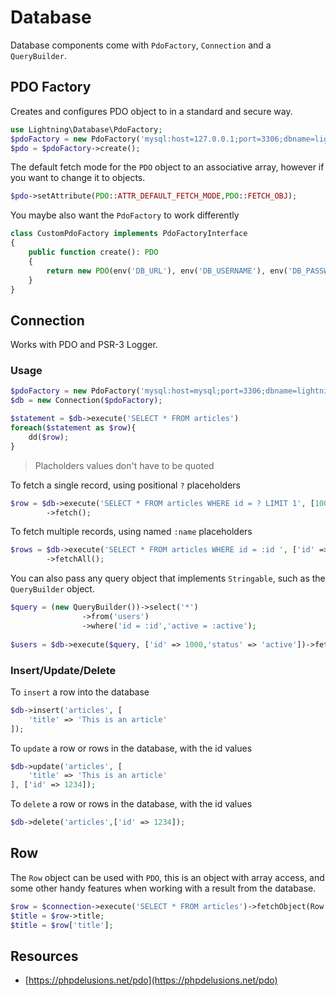# Database

Database components come with `PdoFactory`, `Connection` and a `QueryBuilder`.

## PDO Factory

Creates and configures PDO object to in a standard and secure way.

```php
use Lightning\Database\PdoFactory;
$pdoFactory = new PdoFactory('mysql:host=127.0.0.1;port=3306;dbname=lightning', 'root', 'secret');
$pdo = $pdoFactory->create();
```

The default fetch mode for the `PDO` object to an associative array, however if you want to change it to objects.

```php
$pdo->setAttribute(PDO::ATTR_DEFAULT_FETCH_MODE,PDO::FETCH_OBJ);
```

You maybe also want the `PdoFactory` to work differently

```php
class CustomPdoFactory implements PdoFactoryInterface
{
    public function create(): PDO
    {
        return new PDO(env('DB_URL'), env('DB_USERNAME'), env('DB_PASSWORD'));
    }
}
```

## Connection

Works with PDO and PSR-3 Logger.

### Usage

```php
$pdoFactory = new PdoFactory('mysql:host=mysql;port=3306;dbname=lightning', 'root', 'root'); // 
$db = new Connection($pdoFactory);
```

```php
$statement = $db->execute('SELECT * FROM articles')
foreach($statement as $row){
    dd($row);
}
```

> Placholders values don't have to be quoted

To fetch a single record, using positional `?` placeholders

```php
$row = $db->execute('SELECT * FROM articles WHERE id = ? LIMIT 1', [1000])
        ->fetch();
```

To fetch multiple records, using named `:name` placeholders

```php
$rows = $db->execute('SELECT * FROM articles WHERE id = :id ', ['id' => 1000])
        ->fetchAll();
```

You can also pass any query object that implements `Stringable`, such as the `QueryBuilder` object.

```php
$query = (new QueryBuilder())->select('*')
                ->from('users')
                ->where('id = :id','active = :active');
                
$users = $db->execute($query, ['id' => 1000,'status' => 'active'])->fetchAll();
```

### Insert/Update/Delete

To `insert` a row into the database

```php
$db->insert('articles', [
    'title' => 'This is an article'
]);
```

To `update` a row or rows in the database, with the id values

```php
$db->update('articles', [
    'title' => 'This is an article'
], ['id' => 1234]);
```

To `delete` a row or rows in the database, with the id values

```php
$db->delete('articles',['id' => 1234]);
```

## Row

The `Row` object can be used with `PDO`, this is an object with array access, and some other handy features
when working with a result from the database.

```php
$row = $connection->execute('SELECT * FROM articles')->fetchObject(Row::class);
$title = $row->title;
$title = $row['title'];
```

## Resources

- [https://phpdelusions.net/pdo](https://phpdelusions.net/pdo)
